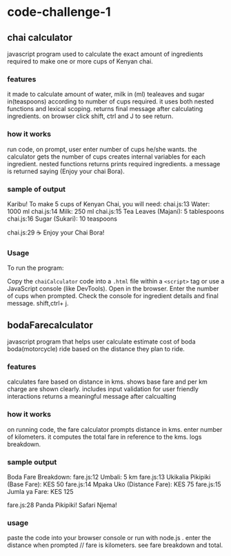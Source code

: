# code-challenge-1

## chai calculator

javascript program used to calculate the exact amount of ingredients required to make one or more cups of Kenyan chai.

### features

it made to calculate amount of water, milk in (ml) tealeaves and sugar in(teaspoons) according to number of cups required.
it uses both nested functions and lexical scoping.
returns final message after calculating ingredients.
on browser click shift, ctrl and J to see return.

### how it works

run code, on prompt, user enter number of cups he/she wants.
the calculator gets the number of cups creates internal variables for each ingredient.
nested functions returns prints required ingredients.
a message is returned saying (Enjoy your chai Bora).

### sample of output

Karibu! To make 5 cups of Kenyan Chai, you will need:
chai.js:13 Water: 1000 ml
chai.js:14 Milk: 250 ml
chai.js:15 Tea Leaves (Majani): 5 tablespoons
chai.js:16 Sugar (Sukari): 10 teaspoons

chai.js:29 ☕ Enjoy your Chai Bora!

### Usage

To run the program:

Copy the `chaiCalculator` code into a `.html` file within a `<script>` tag or use a JavaScript console (like DevTools).
Open in the browser.
Enter the number of cups when prompted.
Check the console for ingredient details and final message. shift,ctrl+ j.

## bodaFarecalculator

javascript program that helps user calculate estimate cost of boda boda(motorcycle) ride based on the distance they plan to ride.

### features

calculates fare based on distance in kms.
shows base fare and per km charge are shown clearly.
includes input validation for user friendly interactions
returns a meaningful message after calcualting

### how it works

on running code, the fare calculator prompts distance in kms.
enter number of kilometers.
it computes the total fare in reference to the kms.
logs breakdown.

### sample output

Boda Fare Breakdown:
fare.js:12 Umbali: 5 km
fare.js:13 Ukikalia Pikipiki (Base Fare): KES 50
fare.js:14 Mpaka Uko (Distance Fare): KES 75
fare.js:15 Jumla ya Fare: KES 125

fare.js:28 Panda Pikipiki! Safari Njema!

### usage

paste the code into your browser console or run with node.js .
enter the distance when prompted // fare is kilometers.
see fare breakdown and total.
